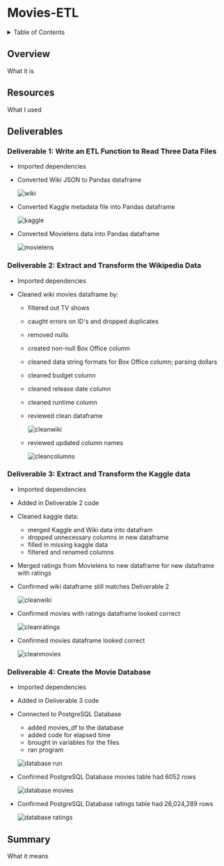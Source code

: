 # Movies-ETL

<details><summary>Table of Contents</summary>
<p>

1. [Overview](https://github.com/catsdata/Pewlett-Hackard-Analysis#overview)
2. [Resources](https://github.com/catsdata/Pewlett-Hackard-Analysis#resources)
3. [Deliverables / Results](https://github.com/catsdata/Pewlett-Hackard-Analysis#results)
    - [Deliverable 1](https://github.com/catsdata/Movies-ETL/blob/main/README.md#deliverable-1-write-an-etl-function-to-read-three-data-files)
    - [Deliverable 2](https://github.com/catsdata/Movies-ETL#deliverable-2-extract-and-transform-the-wikipedia-data)
    - [Deliverable 3](https://github.com/catsdata/Movies-ETL#deliverable-3-extract-and-transform-the-kaggle-data)
    - [Deliverable 4](https://github.com/catsdata/Movies-ETL#deliverable-4-create-the-movie-database)
4. [Summary](https://github.com/catsdata/Pewlett-Hackard-Analysis#summary)

</p>
</details>

## Overview

What it is

## Resources

What I used

## Deliverables

### Deliverable 1: Write an ETL Function to Read Three Data Files

- Imported dependencies
 
- Converted Wiki JSON to Pandas dataframe

  ![wiki](https://github.com/catsdata/Movies-ETL/blob/main/Images/wiki_movies_df.PNG)
 
- Converted Kaggle metadata file into Pandas dataframe

  ![kaggle](https://github.com/catsdata/Movies-ETL/blob/main/Images/kaggle_metadata_df.PNG)
 
- Converted Movielens data into Pandas dataframe

  ![movielens](https://github.com/catsdata/Movies-ETL/blob/main/Images/ratings_df.PNG)


### Deliverable 2: Extract and Transform the Wikipedia Data

- Imported dependencies
 
- Cleaned wiki movies dataframe by:

    - filtered out TV shows
    - caught errors on ID's and dropped duplicates
    - removed nulls
    - created non-null Box Office column
    - cleaned data string formats for Box Office column; parsing dollars
    - cleaned budget column
    - cleaned release date column
    - cleaned runtime column
    - reviewed clean dataframe

        ![cleanwiki](https://github.com/catsdata/Movies-ETL/blob/main/Images/clean_wiki_movies_df.PNG)
 
    - reviewed updated column names
                
        ![cleancolumns](https://github.com/catsdata/Movies-ETL/blob/main/Images/clean_wiki_columns.PNG)
 

### Deliverable 3: Extract and Transform the Kaggle data

- Imported dependencies

- Added in Deliverable 2 code
 
- Cleaned kaggle data:

    - merged Kaggle and Wiki data into datafram
    - dropped unnecessary columns in new dataframe
    - filled in missing kaggle data
    - filtered and renamed columns
    
- Merged ratings from Movielens to new dataframe for new dataframe with ratings

- Confirmed wiki dataframe still matches Deliverable 2
    
    ![cleanwiki](https://github.com/catsdata/Movies-ETL/blob/main/Images/clean_wiki_del3_df.PNG)
 
- Confirmed movies with ratings dataframe looked correct
    
    ![cleanratings](https://github.com/catsdata/Movies-ETL/blob/main/Images/movies_with_ratings.PNG)
        
- Confirmed movies dataframe looked correct

    ![cleanmovies](https://github.com/catsdata/Movies-ETL/blob/main/Images/movies_df_del3.PNG)
 

### Deliverable 4: Create the Movie Database

- Imported dependencies

- Added in Deliverable 3 code
 
- Connected to PostgreSQL Database

    - added movies_df to the database
    - added code for elapsed time
    - brought in variables for the files 
    - ran program

    ![database run](image)
    
- Confirmed PostgreSQL Database movies table had 6052 rows

  ![database movies](https://github.com/catsdata/Movies-ETL/blob/main/Images/movies_query.png)

- Confirmed PostgreSQL Database ratings table had 26,024,289 rows

  ![database ratings](https://github.com/catsdata/Movies-ETL/blob/main/Images/ratings_query.png)


## Summary

What it means
